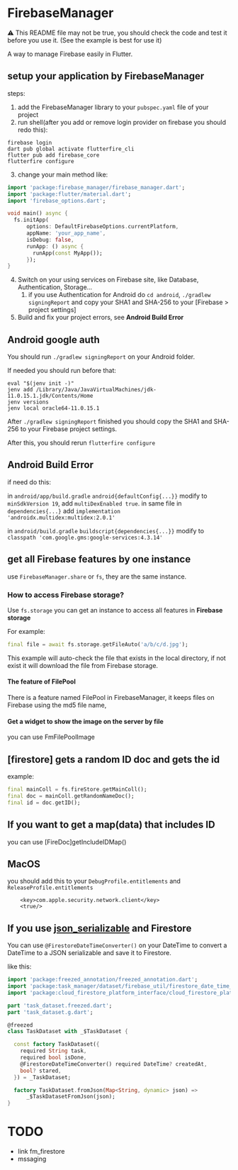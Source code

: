 # FirebaseManager

⚠️ This README file may not be true, you should check the code and test it before you use it. (See the example is best for use it)

A way to manage Firebase easily in Flutter.

## setup your application by FirebaseManager

steps:

1. add the FirebaseManager library to your `pubspec.yaml` file of your project
2. run shell(after you add or remove login provider on firebase you should redo this):

```shell
firebase login
dart pub global activate flutterfire_cli
flutter pub add firebase_core
flutterfire configure
```

3. change your main method like:

```dart
import 'package:firebase_manager/firebase_manager.dart';
import 'package:flutter/material.dart';
import 'firebase_options.dart';

void main() async {
  fs.initApp(
      options: DefaultFirebaseOptions.currentPlatform,
      appName: 'your_app_name',
      isDebug: false,
      runApp: () async {
        runApp(const MyApp());
      });
}
```

4. Switch on your using services on Firebase site, like Database, Authentication, Storage...
   1. if you use Authentication for Android do `cd android`, `./gradlew signingReport` and copy your SHA1 and SHA-256 to your [Firebase > project settings]
5. Build and fix your project errors, see **Android Build Error**

## Android google auth

You should run `./gradlew signingReport` on your Android folder.

If needed you should run before that:

```
eval "$(jenv init -)"
jenv add /Library/Java/JavaVirtualMachines/jdk-11.0.15.1.jdk/Contents/Home
jenv versions
jenv local oracle64-11.0.15.1
```

After `./gradlew signingReport` finished you should copy the SHA1 and SHA-256 to your Firebase project settings.

After this, you should rerun `flutterfire configure`

## Android Build Error

if need do this:

in `android/app/build.gradle` `android{defaultConfig{...}}` modify to `minSdkVersion 19`, add `multiDexEnabled true`.
in same file in `dependencies{...}` add `implementation 'androidx.multidex:multidex:2.0.1'`

in `android/build.gradle` `buildscript{dependencies{...}}` modify to `classpath 'com.google.gms:google-services:4.3.14'`

## get all Firebase features by one instance

use `FirebaseManager.share` or `fs`, they are the same instance.

### How to access Firebase storage?

Use `fs.storage` you can get an instance to access all features in **Firebase storage**

For example:

```dart
final file = await fs.storage.getFileAuto('a/b/c/d.jpg');
```

This example will auto-check the file that exists in the local directory, if not exist it will download the file from Firebase storage.

#### The feature of FilePool

There is a feature named FilePool in FirebaseManager, it keeps files on Firebase using the md5 file name,

#### Get a widget to show the image on the server by file

you can use FmFilePoolImage

## [firestore] gets a random ID doc and gets the id

example:

```dart
final mainColl = fs.fireStore.getMainColl();
final doc = mainColl.getRandomNameDoc();
final id = doc.getID();
```

## If you want to get a map(data) that includes ID

you can use [FireDoc]getIncludeIDMap()

## MacOS

you should add this to your `DebugProfile.entitlements` and `ReleaseProfile.entitlements`

```
	<key>com.apple.security.network.client</key>
	<true/>
```

## If you use [json_serializable](https://pub.dev/packages/json_serializable) and Firestore

You can use `@FirestoreDateTimeConverter()` on your DateTime to convert a DateTime to a JSON serializable and save it to Firestore.

like this:

```dart
import 'package:freezed_annotation/freezed_annotation.dart';
import 'package:task_manager/dataset/firebase_util/firestore_date_time_converter.dart';
import 'package:cloud_firestore_platform_interface/cloud_firestore_platform_interface.dart';

part 'task_dataset.freezed.dart';
part 'task_dataset.g.dart';

@freezed
class TaskDataset with _$TaskDataset {

  const factory TaskDataset({
    required String task,
    required bool isDone,
    @FirestoreDateTimeConverter() required DateTime? createdAt,
    bool? stared,
  }) = _TaskDataset;

  factory TaskDataset.fromJson(Map<String, dynamic> json) =>
      _$TaskDatasetFromJson(json);
}
```


# TODO

- link fm_firestore
- mssaging
